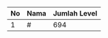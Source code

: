 | No | Nama            | Jumlah Level |
|----|-----------------|--------------|
| 1  | #    |    694        |
